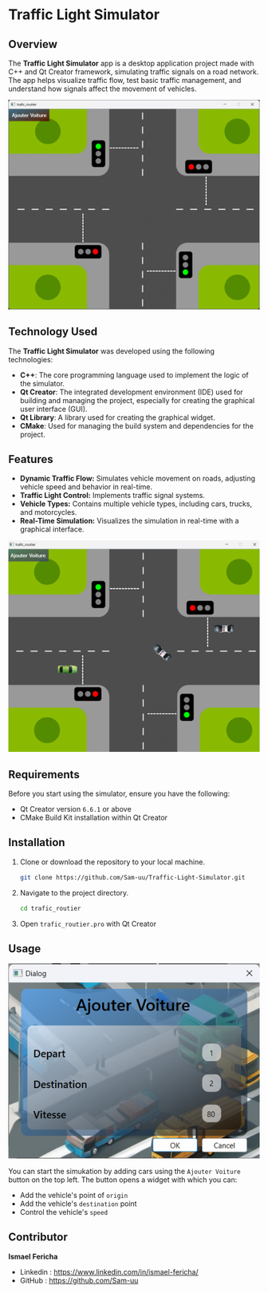 # Traffic Light Simulator

## Overview

The **Traffic Light Simulator** app is a desktop application project made with C++ and Qt Creator framework, simulating traffic signals on a road network. The app helps visualize traffic flow, test basic traffic management, and understand how signals affect the movement of vehicles.

![Road Traffic Simulator image](picture1.png)

## Technology Used

The **Traffic Light Simulator** was developed using the following technologies:

- **C++**: The core programming language used to implement the logic of the simulator.
- **Qt Creator**: The integrated development environment (IDE) used for building and managing the project, especially for creating the graphical user interface (GUI).
- **Qt Library**: A library used for creating the graphical widget.
- **CMake**: Used for managing the build system and dependencies for the project.

## Features

- **Dynamic Traffic Flow:** Simulates vehicle movement on roads, adjusting vehicle speed and behavior in real-time.
- **Traffic Light Control:** Implements traffic signal systems.
- **Vehicle Types:** Contains multiple vehicle types, including cars, trucks, and motorcycles.
- **Real-Time Simulation:** Visualizes the simulation in real-time with a graphical interface.

![Road Traffic Simulator image](picture2.png)

## Requirements

Before you start using the simulator, ensure you have the following:

- Qt Creator version `6.6.1` or above
- CMake Build Kit installation within Qt Creator

## Installation

1. Clone or download the repository to your local machine.

    ```bash
    git clone https://github.com/Sam-uu/Traffic-Light-Simulator.git
    ```

2. Navigate to the project directory.

    ```bash
    cd trafic_routier
    ```

3. Open `trafic_routier.pro` with Qt Creator

## Usage

![Road Traffic Simulator image](picture3.png)

You can start the simukation by adding cars using the `Ajouter Voiture` button on the top left.
The button opens a widget with which you can:

- Add the vehicle's point of `origin`
- Add the vehicle's `destination` point
- Control the vehicle's `speed`

## Contributor

**Ismael Fericha**
- Linkedin : https://www.linkedin.com/in/ismael-fericha/
- GitHub : https://github.com/Sam-uu
